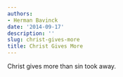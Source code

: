 ```yaml
---
authors:
- Herman Bavinck
date: '2014-09-17'
description: ''
slug: christ-gives-more
title: Christ Gives More
---
```

Christ gives more than sin took away.



